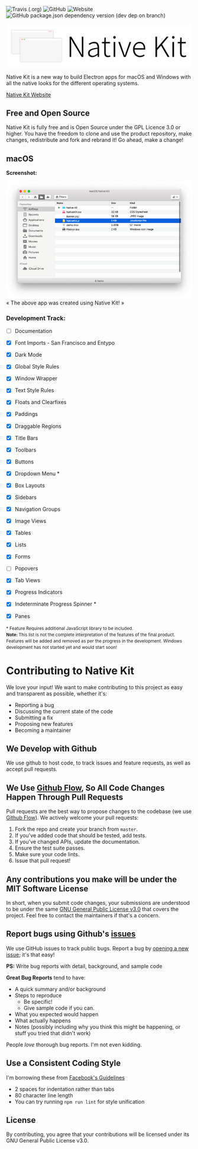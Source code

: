 ![Travis (.org)](https://img.shields.io/travis/luciferreeves/nativekit?style=for-the-badge) ![GitHub](https://img.shields.io/github/license/luciferreeves/nativekit?style=for-the-badge) ![Website](https://img.shields.io/website?down_message=Offline&style=for-the-badge&up_message=NativeKit.co&url=https%3A%2F%2Fwww.nativekit.co) ![GitHub package.json dependency version (dev dep on branch)](https://img.shields.io/github/package-json/dependency-version/luciferreeves/nativekit/dev/electron?label=Requires%20Electron&logo=electron&logoColor=white&style=for-the-badge)
<br><br>
![Native Kit Banner](./banner/NativeKitBannerWhite.png) 


Native Kit is a new way to build Electron apps for macOS and Windows with all the native looks for the different operating systems.

[Native Kit Website](https://www.nativekit.co)

## Free and Open Source
Native Kit is fully free and is Open Source under the GPL Licence 3.0 or higher. You have the freedom to clone and use the product repository, make changes, redistribute and fork and rebrand it! Go ahead, make a change!

## macOS

**Screenshot:**

![macOS Screenshot](./banner/screenshot_macOS.png)
« The above app was created using Native Kit! »

<h3>Development Track:</h3>

- [ ] Documentation
- [x] Font Imports - San Francisco and Entypo
- [x] Dark Mode
- [x] Global Style Rules
- [x] Window Wrapper
- [x] Text Style Rules
- [x] Floats and Clearfixes
- [x] Paddings
- [x] Draggable Regions
- [x] Title Bars
- [x] Toolbars
- [x] Buttons
- [x] Dropdown Menu *
- [x] Box Layouts
- [x] Sidebars
- [x] Navigation Groups
- [x] Image Views
- [x] Tables
- [x] Lists
- [x] Forms
- [ ] Popovers
- [x] Tab Views
- [x] Progress Indicators
- [x] Indeterminate Progress Spinner *
- [x] Panes


<small>* Feature Requires additional JavaScript library to be included.</small>
<br>
<small><b>Note: </b>This list is not the complete interpretation of the features of the final product. Features will be added and removed as per the progress in the development. Windows development has not started yet and would start soon!</small>

# Contributing to Native Kit
We love your input! We want to make contributing to this project as easy and transparent as possible, whether it's:

- Reporting a bug
- Discussing the current state of the code
- Submitting a fix
- Proposing new features
- Becoming a maintainer

## We Develop with Github
We use github to host code, to track issues and feature requests, as well as accept pull requests.

## We Use [Github Flow](https://guides.github.com/introduction/flow/index.html), So All Code Changes Happen Through Pull Requests
Pull requests are the best way to propose changes to the codebase (we use [Github Flow](https://guides.github.com/introduction/flow/index.html)). We actively welcome your pull requests:

1. Fork the repo and create your branch from `master`.
2. If you've added code that should be tested, add tests.
3. If you've changed APIs, update the documentation.
4. Ensure the test suite passes.
5. Make sure your code lints.
6. Issue that pull request!

## Any contributions you make will be under the MIT Software License
In short, when you submit code changes, your submissions are understood to be under the same [GNU General Public License v3.0](https://choosealicense.com/licenses/gpl-3.0/) that covers the project. Feel free to contact the maintainers if that's a concern.

## Report bugs using Github's [issues](https://github.com/luciferreeves/nativekit/issues)
We use GitHub issues to track public bugs. Report a bug by [opening a new issue](https://github.com/luciferreeves/nativekit/issues/new); it's that easy!

**PS:** Write bug reports with detail, background, and sample code

**Great Bug Reports** tend to have:

- A quick summary and/or background
- Steps to reproduce
  - Be specific!
  - Give sample code if you can. 
- What you expected would happen
- What actually happens
- Notes (possibly including why you think this might be happening, or stuff you tried that didn't work)

People *love* thorough bug reports. I'm not even kidding.

## Use a Consistent Coding Style
I'm borrowing these from [Facebook's Guidelines](https://github.com/facebook/draft-js/blob/a9316a723f9e918afde44dea68b5f9f39b7d9b00/CONTRIBUTING.md)

* 2 spaces for indentation rather than tabs
* 80 character line length
* You can try running `npm run lint` for style unification

## License
By contributing, you agree that your contributions will be licensed under its GNU General Public License v3.0.
